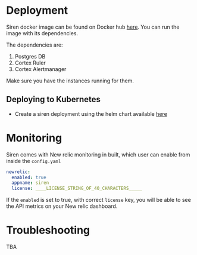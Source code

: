 # Deployment

Siren docker image can be found on Docker hub [here](https://hub.docker.com/r/odpf/siren). You can run the image with
its dependencies.

The dependencies are:

1. Postgres DB
2. Cortex Ruler
3. Cortex Alertmanager

Make sure you have the instances running for them.

## Deploying to Kubernetes

- Create a siren deployment using the helm chart available [here](https://github.com/odpf/charts/tree/main/stable/siren)

# Monitoring

Siren comes with New relic monitoring in built, which user can enable from inside the `config.yaml`

```yaml
newrelic:
  enabled: true
  appname: siren
  license: ____LICENSE_STRING_OF_40_CHARACTERS_____
```

If the `enabled` is set to true, with correct `license` key, you will be able to see the API metrics on your New relic
dashboard.

# Troubleshooting

TBA
